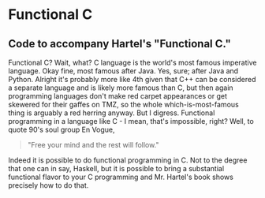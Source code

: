 # Functional C

## Code to accompany Hartel's "Functional C."

Functional C? Wait, what? C language is the world's most famous imperative language. Okay fine, most famous after Java. Yes, sure; after Java and Python. Alright it's probably more like 4th given that C++ can be considered a separate language and is likely more famous than C, but then again programming languages don't make red carpet appearances or get skewered for their gaffes on TMZ, so the whole which-is-most-famous thing is arguably a red herring anyway. But I digress. Functional programming in a language like C - I mean, that's impossible, right? Well, to quote 90's soul group En Vogue,

>"Free your mind and the rest will follow."

Indeed it is possible to do functional programming in C. Not to the degree that one can in say, Haskell, but it is possible to bring a substantial functional flavor to your C programming and Mr. Hartel's book shows precisely how to do that.

